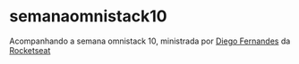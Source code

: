 # semanaomnistack10
Acompanhando a semana omnistack 10, ministrada por [Diego Fernandes](https://github.com/diego3g) da [Rocketseat](https://rocketseat.com.br/)
